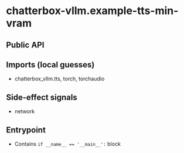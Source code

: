 # chatterbox-vllm.example-tts-min-vram

## Public API


## Imports (local guesses)
- chatterbox_vllm.tts, torch, torchaudio

## Side-effect signals
- network

## Entrypoint
- Contains `if __name__ == '__main__':` block